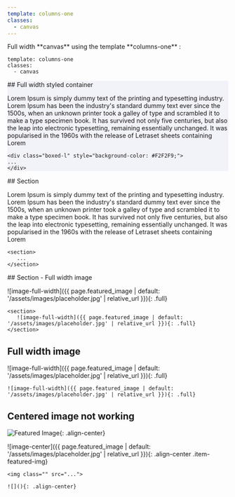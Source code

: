 ```yaml
---
template: columns-one
classes: 
  - canvas
---
```


<section markdown="1">
Full width **canvas** using the template **columns-one** :

```
template: columns-one
classes: 
  - canvas
```
</section>


<div markdown="1" class="boxed-s" style="background-color: #F2F2F9;">
## Full width styled container

Lorem Ipsum is simply dummy text of the printing and typesetting industry. Lorem Ipsum has been the industry's standard dummy text ever since the 1500s, when an unknown printer took a galley of type and scrambled it to make a type specimen book. It has survived not only five centuries, but also the leap into electronic typesetting, remaining essentially unchanged. It was popularised in the 1960s with the release of Letraset sheets containing Lorem 

```
<div class="boxed-l" style="background-color: #F2F2F9;">
...
</div>
```
</div>


<section markdown="1">
## Section

Lorem Ipsum is simply dummy text of the printing and typesetting industry. Lorem Ipsum has been the industry's standard dummy text ever since the 1500s, when an unknown printer took a galley of type and scrambled it to make a type specimen book. It has survived not only five centuries, but also the leap into electronic typesetting, remaining essentially unchanged. It was popularised in the 1960s with the release of Letraset sheets containing Lorem     

```
<section>
   ...
</section>
```
</section>

<section markdown="1">
## Section - Full width image

![image-full-width]({{ page.featured_image | default: '/assets/images/placeholder.jpg' | relative_url }}){: .full}

```
<section>
   ![image-full-width]({{ page.featured_image | default: '/assets/images/placeholder.jpg' | relative_url }}){: .full}
</section>
```
</section>


## Full width image

![image-full-width]({{ page.featured_image | default: '/assets/images/placeholder.jpg' | relative_url }}){: .full}

```
![image-full-width]({{ page.featured_image | default: '/assets/images/placeholder.jpg' | relative_url }}){: .full}
```


## Centered image not working

<img class="" src="{{ page.featured_image | default: '/assets/images/placeholder.jpg' | relative_url }}" alt="Featured Image">{: .align-center}

![image-center]({{ page.featured_image | default: '/assets/images/placeholder.jpg' | relative_url }}){: .align-center .item-featured-img}


```
<img class="" src="...">

![](){: .align-center}
```

